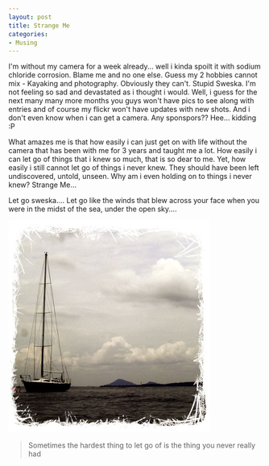 ```yaml
---
layout: post
title: Strange Me
categories:
- Musing
---
```


I'm without my camera for a week already... well i kinda spoilt it with sodium chloride corrosion. Blame me and no one else. Guess my 2 hobbies cannot mix - Kayaking and photography. Obviously they can't. Stupid Sweska. I'm not feeling so sad and devastated as i thought i would. Well, i guess for the next many many more months you guys won't have pics to see along with entries and of course my flickr won't have updates with new shots. And i don't even know when i can get a camera. Any sponspors?? Hee... kidding :P

What amazes me is that how easily i can just get on with life without the camera that has been with me for 3 years and taught me a lot. How easily i can let go of things that i knew so much, that is so dear to me. Yet, how easily i still cannot let go of things i never knew. They should have been left undiscovered, untold, unseen. Why am i even holding on to things i never knew? Strange Me...

Let go sweska.... Let go like the winds that blew across your face when you were in the midst of the sea, under the open sky....

![](/img/sp.jpg)

> Sometimes the hardest thing to let go of is the thing you never really had

